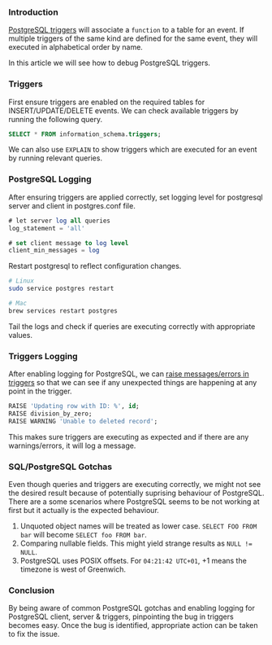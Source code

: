 <!--
.. title: A Short Guide To Debugging PostgreSQL Triggers
.. slug: how-to-debug-postgres-triggers
.. date: 2019-04-30 21:21:21 UTC+06:30
.. tags: database, postgresql, debug
.. category:
.. link:
.. description: How to debug and fix issues with postgresql triggers?
.. type: text
-->


### Introduction

[PostgreSQL triggers][psql-triggers] will associate a `function` to a table for an event. If multiple triggers of the same kind are defined for the same event, they will executed in alphabetical order by name.

In this article we will see how to debug PostgreSQL triggers.


### Triggers

First ensure triggers are enabled on the required tables for INSERT/UPDATE/DELETE events. We can check available triggers by running the following query.

```sql
SELECT * FROM information_schema.triggers;
```

We can also use `EXPLAIN` to show triggers which are executed for an event by running relevant queries.



### PostgreSQL Logging

After ensuring triggers are applied correctly, set logging level for postgresql server and client in postgres.conf file.

```sql
# let server log all queries
log_statement = 'all'

# set client message to log level
client_min_messages = log
```

Restart postgresql to reflect configuration changes.

```sh
# Linux
sudo service postgres restart

# Mac
brew services restart postgres
```

Tail the logs and check if queries are executing correctly with appropriate values.



### Triggers Logging

After enabling logging for PostgreSQL, we can [raise messages/errors in triggers][lmit] so that we can see if any unexpected things are happening at any point in the trigger.

```sql
RAISE 'Updating row with ID: %', id;
RAISE division_by_zero;
RAISE WARNING 'Unable to deleted record';
```

This makes sure triggers are executing as expected and if there are any warnings/errors, it will log a message.


### SQL/PostgreSQL Gotchas

Even though queries and triggers are executing correctly, we might not see the desired result because of potentially suprising behaviour of PostgreSQL. There are a some scenarios where PostgreSQL seems to be not working at first but it actually is the expected behaviour.

1. Unquoted object names will be treated as lower case. `SELECT FOO FROM bar` will become `SELECT foo FROM bar`.
2. Comparing nullable fields. This might yield strange results as `NULL != NULL`.
3. PostgreSQL uses POSIX offsets. For `04:21:42 UTC+01`, +1  means the timezone is west of Greenwich.


### Conclusion

By being aware of common PostgreSQL gotchas and enabling logging for PostgreSQL client, server & triggers, pinpointing the bug in triggers becomes easy. Once the bug is identified, appropriate action can be taken to fix the issue.




<!-- links -->

[Psql-triggers]:  https://www.postgresql.org/docs/9.1/sql-createtrigger.html
[lmit]: https://www.postgresql.org/docs/9.0/plpgsql-errors-and-messages.html
